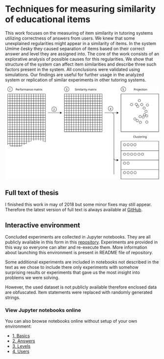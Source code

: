 # Techniques for measuring similarity of educational items

This work focuses on the measuring of item similarity in tutoring systems utilizing correctness of answers from users. We knew that some unexplained regularities might appear in a similarity of items. In the system Umíme česky they caused separation of items based on their correct answer and level they are assigned into. The core of the work consists of an explorative analysis of possible causes for this regularities. We show that structure of the system can affect item similarities and describe three such factors present in the system. All conclusions were validated using simulations. Our findings are useful for further usage in the analyzed system or replication of similar experiments in other tutoring systems.

![Similarity pipeline diagram](pipeline_diagram.svg)

## Full text of thesis

I finished this work in may of 2018 but some minor fixes may still appear. Therefore the latest version of full text is always available at [GitHub](https://github.com/Linzee/tmsei_thesis/raw/master/fi-pdflatex.pdf).

## Interactive environment

Concluded experiments are collected in Jupyter notebooks. They are all publicly available in this form in this [repository](https://github.com/Linzee/tmsei_doodle/). Experiments are provided in this way so everyone can alter and re-execute them. More information about launching this environment is present in README file of repository.

Some additional experiments are included in notebooks not described in the text as we chose to include there only experiments with somehow surprising results or experiments that gave us the most insight into problems we were solving.

However, the used dataset is not publicly available therefore enclosed data are obfuscated. Item statements were replaced with randomly generated strings.

### View Jupyter notebooks online

You can also browse notebooks online without setup of your own environment:

- [1. Basics](https://github.com/Linzee/tmsei_doodle/blob/master/notebooks/1.%20Basics.ipynb)
- [2. Answers](https://github.com/Linzee/tmsei_doodle/blob/master/notebooks/2.%20Answers.ipynb)
- [3. Levels](https://github.com/Linzee/tmsei_doodle/blob/master/notebooks/3.%20Levels.ipynb)
- [4. Users](https://github.com/Linzee/tmsei_doodle/blob/master/notebooks/4.%20Users.ipynb)
